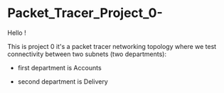 # Packet_Tracer_Project_0-

Hello ! 

This is project 0 
it's a packet tracer networking topology where we test connectivity between two subnets (two departments): 

- first department is Accounts 

- second department is Delivery 
